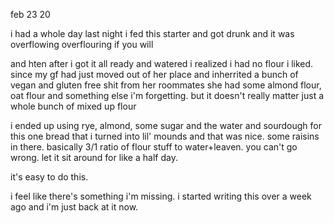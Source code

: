 feb 23 20

i had a whole day
last night i fed this starter and got drunk and it was overflowing
overflouring
if you will

and hten after i got it all ready and watered i realized i had no flour i liked.
since my gf had just moved out of her place and inherrited a bunch of vegan and gluten free shit from her roommates she had some almond flour, oat flour and something else i'm forgetting. but it doesn't really matter just a whole bunch of mixed up flour

i ended up using rye, almond, some sugar and the water and sourdough for this one bread that i turned into lil' mounds and that was nice. some raisins in there.
basically 3/1 ratio of flour stuff to water+leaven. you can't go wrong.
let it sit around for like a half day.

it's easy to do this. 

i feel like there's something i'm missing. i started writing this  over a week ago and i'm just back at it now.
